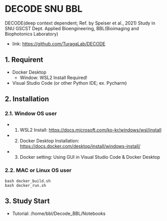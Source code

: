 # DECODE SNU BBL

DECODE(deep context dependent; Ref. by Speiser et al., 2021) Study in SNU GSCST Dept. Applied Bioengineering, BBL(Bioimaging and Biophotonics Laboratory)
* link: https://github.com/TuragaLab/DECODE

## 1. Requirent
* Docker Desktop
    * Window: WSL2 Install Required!
* Visual Studio Code (or other Python IDE; ex. Pycharm)

## 2. Installation
### 2.1. Window OS user
* 1. WSL2 Install: https://docs.microsoft.com/ko-kr/windows/wsl/install
* 2. Docker Desktop Installation: https://docs.docker.com/desktop/install/windows-install/
* 3. Docker setting: Using GUI in Visual Studio Code & Docker Desktop
### 2.2. MAC or Linux OS user
    bash docker_build.sh
    bash docker_run.sh

## 3. Study Start
* Tutorial: /home/bbl/Decode_BBL/Notebooks

